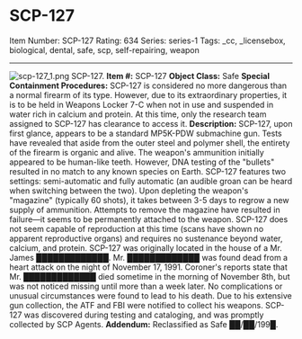 # SCP-127
Item Number: SCP-127
Rating: 634
Series: series-1
Tags: _cc, _licensebox, biological, dental, safe, scp, self-repairing, weapon

---

![scp-127_1.png](https://scp-wiki.wdfiles.com/local--files/scp-127/scp-127_1.png)
SCP-127.
**Item #:** SCP-127
**Object Class:** Safe
**Special Containment Procedures:** SCP-127 is considered no more dangerous than a normal firearm of its type. However, due to its extraordinary properties, it is to be held in Weapons Locker 7-C when not in use and suspended in water rich in calcium and protein. At this time, only the research team assigned to SCP-127 has clearance to access it.
**Description:** SCP-127, upon first glance, appears to be a standard MP5K-PDW submachine gun. Tests have revealed that aside from the outer steel and polymer shell, the entirety of the firearm is organic and alive. The weapon's ammunition initially appeared to be human-like teeth. However, DNA testing of the "bullets" resulted in no match to any known species on Earth.
SCP-127 features two settings: semi-automatic and fully automatic (an audible groan can be heard when switching between the two). Upon depleting the weapon's "magazine" (typically 60 shots), it takes between 3-5 days to regrow a new supply of ammunition. Attempts to remove the magazine have resulted in failure—it seems to be permanently attached to the weapon.
SCP-127 does not seem capable of reproduction at this time (scans have shown no apparent reproductive organs) and requires no sustenance beyond water, calcium, and protein.
SCP-127 was originally located in the house of a Mr. James █████████████. Mr. █████████████ was found dead from a heart attack on the night of November 17, 1991. Coroner's reports state that Mr. █████████████ died sometime in the morning of November 8th, but was not noticed missing until more than a week later. No complications or unusual circumstances were found to lead to his death. Due to his extensive gun collection, the ATF and FBI were notified to collect his weapons. SCP-127 was discovered during testing and cataloging, and was promptly collected by SCP Agents.
**Addendum:** Reclassified as Safe ██/██/199█.